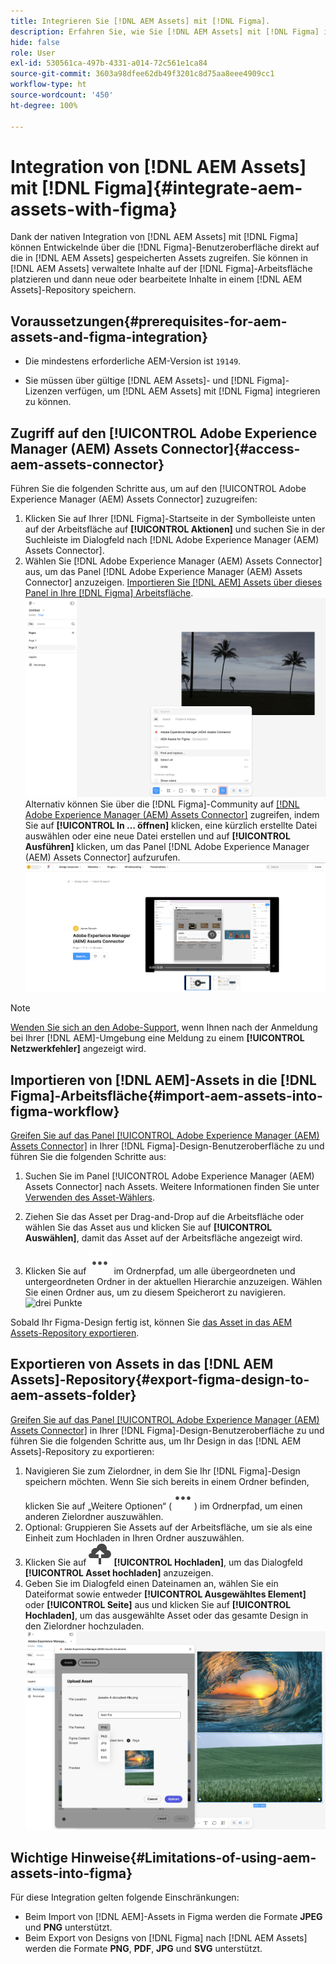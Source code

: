 ```yaml
---
title: Integrieren Sie [!DNL AEM Assets] mit [!DNL Figma].
description: Erfahren Sie, wie Sie [!DNL AEM Assets] mit [!DNL Figma] integrieren, um auf die Assets Ihres Unternehmens in Ihrem  [!DNL Figma] -Design-Workflow zuzugreifen und sie zu verwenden.
hide: false
role: User
exl-id: 530561ca-497b-4331-a014-72c561e1ca84
source-git-commit: 3603a98dfee62db49f3201c8d75aa8eee4909cc1
workflow-type: ht
source-wordcount: '450'
ht-degree: 100%

---
```



# Integration von [!DNL AEM Assets] mit [!DNL Figma]{#integrate-aem-assets-with-figma}

Dank der nativen Integration von [!DNL AEM Assets] mit [!DNL Figma] können Entwickelnde über die [!DNL Figma]-Benutzeroberfläche direkt auf die in [!DNL AEM Assets] gespeicherten Assets zugreifen. Sie können in [!DNL AEM Assets] verwaltete Inhalte auf der [!DNL Figma]-Arbeitsfläche platzieren und dann neue oder bearbeitete Inhalte in einem [!DNL AEM Assets]-Repository speichern.

## Voraussetzungen{#prerequisites-for-aem-assets-and-figma-integration}

* Die mindestens erforderliche AEM-Version ist `19149`.

* Sie müssen über gültige [!DNL AEM Assets]- und [!DNL Figma]-Lizenzen verfügen, um [!DNL AEM Assets] mit [!DNL Figma] integrieren zu können.

## Zugriff auf den [!UICONTROL Adobe Experience Manager (AEM) Assets Connector]{#access-aem-assets-connector}

Führen Sie die folgenden Schritte aus, um auf den [!UICONTROL Adobe Experience Manager (AEM) Assets Connector] zuzugreifen:

1. Klicken Sie auf Ihrer [!DNL Figma]-Startseite in der Symbolleiste unten auf der Arbeitsfläche auf **[!UICONTROL Aktionen]** und suchen Sie in der Suchleiste im Dialogfeld nach [!DNL Adobe Experience Manager (AEM) Assets Connector].
1. Wählen Sie [!DNL Adobe Experience Manager (AEM) Assets Connector] aus, um das Panel [!DNL Adobe Experience Manager (AEM) Assets Connector] anzuzeigen. [Importieren Sie [!DNL AEM] Assets über dieses Panel in Ihre [!DNL Figma] Arbeitsfläche](#import-aem-assets-into-figma-workflow).
   ![Aktionen](/help/assets/assets/actions-on-figma.png)
Alternativ können Sie über die [!DNL Figma]-Community auf [[!DNL Adobe Experience Manager (AEM) Assets Connector]](https://www.figma.com/community/plugin/1512561378275712210/adobe-experience-manager-aem-assets-connector) zugreifen, indem Sie auf **[!UICONTROL In … öffnen]** klicken, eine kürzlich erstellte Datei auswählen oder eine neue Datei erstellen und auf **[!UICONTROL Ausführen]** klicken, um das Panel [!DNL Adobe Experience Manager (AEM) Assets Connector] aufzurufen.
   ![plugin-page-on-figma-community](/help/assets/assets/plugin-page-on-figma-community.png)

>[!NOTE]
>
> [Wenden Sie sich an den Adobe-Support](https://helpx.adobe.com/de/contact.html), wenn Ihnen nach der Anmeldung bei Ihrer [!DNL AEM]-Umgebung eine Meldung zu einem **[!UICONTROL Netzwerkfehler]** angezeigt wird.

## Importieren von [!DNL AEM]-Assets in die [!DNL Figma]-Arbeitsfläche{#import-aem-assets-into-figma-workflow}

[Greifen Sie auf das Panel [!UICONTROL Adobe Experience Manager (AEM) Assets Connector]](#access-aem-assets-connector) in Ihrer [!DNL Figma]-Design-Benutzeroberfläche zu und führen Sie die folgenden Schritte aus:

1. Suchen Sie im Panel [!UICONTROL Adobe Experience Manager (AEM) Assets Connector] nach Assets. Weitere Informationen finden Sie unter [Verwenden des Asset-Wählers](https://experienceleague.adobe.com/de/docs/experience-manager-cloud-service/content/assets/manage/asset-selector/overview-asset-selector#using-asset-selector).

1. Ziehen Sie das Asset per Drag-and-Drop auf die Arbeitsfläche oder wählen Sie das Asset aus und klicken Sie auf **[!UICONTROL Auswählen]**, damit das Asset auf der Arbeitsfläche angezeigt wird.

1. Klicken Sie auf ![drei Punkte](/help/assets/assets/three-dots.svg) im Ordnerpfad, um alle übergeordneten und untergeordneten Ordner in der aktuellen Hierarchie anzuzeigen. Wählen Sie einen Ordner aus, um zu diesem Speicherort zu navigieren.
   ![drei Punkte](/help/assets/assets/assets-folder-structure.png)

Sobald Ihr Figma-Design fertig ist, können Sie [das Asset in das AEM Assets-Repository exportieren](#export-figma-design-to-aem-assets-folder).

## Exportieren von Assets in das [!DNL AEM Assets]-Repository{#export-figma-design-to-aem-assets-folder}

[Greifen Sie auf das Panel [!UICONTROL Adobe Experience Manager (AEM) Assets Connector]](#access-aem-assets-connector) in Ihrer [!DNL Figma]-Design-Benutzeroberfläche zu und führen Sie die folgenden Schritte aus, um Ihr Design in das [!DNL AEM Assets]-Repository zu exportieren:

1. Navigieren Sie zum Zielordner, in dem Sie Ihr [!DNL Figma]-Design speichern möchten. Wenn Sie sich bereits in einem Ordner befinden, klicken Sie auf „Weitere Optionen“ (![drei Punkte](/help/assets/assets/three-dots.svg)) im Ordnerpfad, um einen anderen Zielordner auszuwählen.
1. Optional: Gruppieren Sie Assets auf der Arbeitsfläche, um sie als eine Einheit zum Hochladen in Ihren Ordner auszuwählen.
1. Klicken Sie auf ![Datei-Upload](/help/assets/assets/upload-icon.svg) **[!UICONTROL Hochladen]**, um das Dialogfeld **[!UICONTROL Asset hochladen]** anzuzeigen.
1. Geben Sie im Dialogfeld einen Dateinamen an, wählen Sie ein Dateiformat sowie entweder **[!UICONTROL Ausgewähltes Element]** oder **[!UICONTROL Seite]** aus und klicken Sie auf **[!UICONTROL Hochladen]**, um das ausgewählte Asset oder das gesamte Design in den Zielordner hochzuladen.
   ![Hochladen des Figma-Designs](/help/assets/assets/upload-figma-design.png)

## Wichtige Hinweise{#Limitations-of-using-aem-assets-into-figma}

Für diese Integration gelten folgende Einschränkungen:

* Beim Import von [!DNL AEM]-Assets in Figma werden die Formate **JPEG** und **PNG** unterstützt.
* Beim Export von Designs von [!DNL Figma] nach [!DNL AEM Assets] werden die Formate **PNG**, **PDF**, **JPG** und **SVG** unterstützt.
